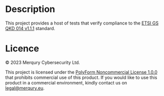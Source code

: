 # Description

This project provides a host of tests that verify compliance to the [ETSI GS QKD
014 v1.1.1](https://www.etsi.org/deliver/etsi_gs/QKD/001_099/014/01.01.01_60/gs_QKD014v010101p.pdf)
standard.

# Licence

© 2023 Merqury Cybersecurity Ltd.

This project is licensed under the [PolyForm Noncommercial License
1.0.0](https://polyformproject.org/licenses/noncommercial/1.0.0) that prohibits
commercial use of this product.
If you would like to use this product in a commercial environment, kindly
contact us on [legal@merqury.eu](mailto:legal@merqury.eu).
